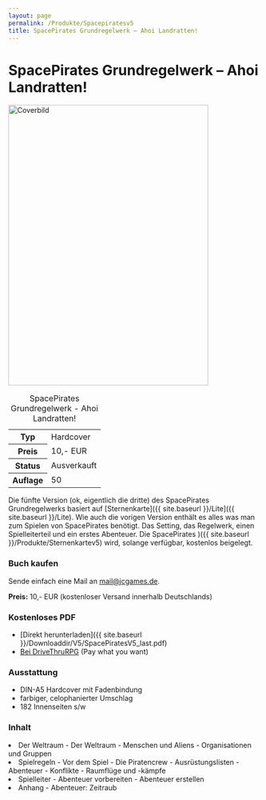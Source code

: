 ```yaml
---
layout: page
permalink: /Produkte/Spacepiratesv5
title: SpacePirates Grundregelwerk – Ahoi Landratten!
---
```


# SpacePirates Grundregelwerk – Ahoi Landratten!

<div class="col2">
<img alt="Coverbild" height="561" src="{{ site.baseurl }}/assets/pics/spacepirates/titel/spacepiratesv5-big.png" width="400"/>

<table class="fw" data-type="produkt">
<caption>SpacePirates Grundregelwerk - Ahoi Landratten!</caption>
<tbody>
<tr><th>Typ</th><td>Hardcover</td></tr>
<tr><th>Preis</th><td>10,- EUR</td></tr>
<tr><th>Status</th><td>Ausverkauft</td></tr>
<tr><th>Auflage</th><td>50</td></tr>
</tbody>
</table>
</div>
<div class="col2">
Die fünfte Version (ok, eigentlich die dritte) des SpacePirates Grundregelwerks basiert auf [Sternenkarte]({{ site.baseurl }}/Lite]({{ site.baseurl }}/Lite). Wie auch die vorigen Version enthält es alles was man zum Spielen von SpacePirates benötigt. Das Setting, das Regelwerk, einen Spielleiterteil und ein erstes Abenteuer. Die SpacePirates )({{ site.baseurl }}/Produkte/Sternenkartev5) wird, solange verfügbar, kostenlos beigelegt.

### Buch kaufen

Sende einfach eine Mail an [mail@jcgames.de](mailto:mail@jcgames.de).

**Preis:** 10,- EUR (kostenloser Versand innerhalb Deutschlands)

### Kostenloses PDF

- [Direkt herunterladen]({{ site.baseurl }}/Downloaddir/V5/SpacePiratesV5_last.pdf)
- [Bei DriveThruRPG](http://www.drivethrurpg.com/product/181944/SpacePirates-v5-Grundregelwerk) (Pay what you want)

### Ausstattung

- DIN-A5 Hardcover mit Fadenbindung
- farbiger, celophanierter Umschlag
- 182 Innenseiten s/w

### Inhalt

<li>Der Weltraum
- Der Weltraum
- Menschen und Aliens
- Organisationen und Gruppen

</li>
<li>Spielregeln
- Vor dem Spiel
- Die Piratencrew
- Ausrüstungslisten
- Abenteuer
- Konflikte
- Raumflüge und -kämpfe

</li>
<li>Spielleiter
- Abenteuer vorbereiten
- Abenteuer erstellen

</li>
<li>Anhang
- Abenteuer: Zeitraub

</li>

</div>
